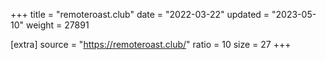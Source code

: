+++
title = "remoteroast.club"
date = "2022-03-22"
updated = "2023-05-10"
weight = 27891

[extra]
source = "https://remoteroast.club/"
ratio = 10
size = 27
+++
